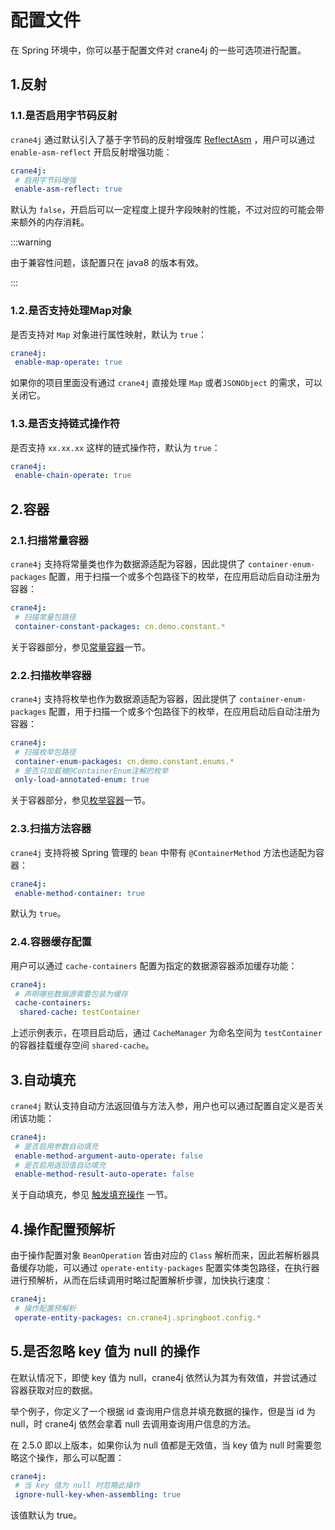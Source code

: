 # 配置文件

在 Spring 环境中，你可以基于配置文件对 crane4j 的一些可选项进行配置。

## 1.反射

### 1.1.是否启用字节码反射

`crane4j` 通过默认引入了基于字节码的反射增强库 [ReflectAsm](https://github.com/EsotericSoftware/reflectasm) ，用户可以通过  `enable-asm-reflect` 开启反射增强功能：

~~~yml
crane4j:
 # 启用字节码增强
 enable-asm-reflect: true
~~~

默认为 `false`，开启后可以一定程度上提升字段映射的性能，不过对应的可能会带来额外的内存消耗。

:::warning

由于兼容性问题，该配置只在 java8 的版本有效。

:::

### 1.2.是否支持处理Map对象

是否支持对 `Map` 对象进行属性映射，默认为 `true`：

~~~yml
crane4j:
 enable-map-operate: true
~~~

如果你的项目里面没有通过 `crane4j` 直接处理 `Map` 或者`JSONObject` 的需求，可以关闭它。

### 1.3.是否支持链式操作符

是否支持 `xx.xx.xx` 这样的链式操作符，默认为 `true`：

~~~yml
crane4j:
 enable-chain-operate: true
~~~

## 2.容器

### 2.1.扫描常量容器

`crane4j` 支持将常量类也作为数据源适配为容器，因此提供了 `container-enum-packages` 配置，用于扫描一个或多个包路径下的枚举，在应用启动后自动注册为容器：

```yml
crane4j:
 # 扫描常量包路径
 container-constant-packages: cn.demo.constant.*
```

关于容器部分，参见[常量容器](./../basic/container/constant_container.md)一节。

### 2.2.扫描枚举容器

`crane4j` 支持将枚举也作为数据源适配为容器，因此提供了 `container-enum-packages` 配置，用于扫描一个或多个包路径下的枚举，在应用启动后自动注册为容器：

```yml
crane4j:
 # 扫描枚举包路径
 container-enum-packages: cn.demo.constant.enums.*
 # 是否只加载被@ContainerEnum注解的枚举
 only-load-annotated-enum: true
```

关于容器部分，参见[枚举容器](./../basic/container/enum_container.md)一节。

### 2.3.扫描方法容器

`crane4j` 支持将被 Spring 管理的 `bean` 中带有 `@ContainerMethod` 方法也适配为容器：

~~~yaml
crane4j:
 enable-method-container: true
~~~

默认为 `true`。

### 2.4.容器缓存配置

用户可以通过 `cache-containers` 配置为指定的数据源容器添加缓存功能：

~~~yml
crane4j:
 # 声明哪些数据源需要包装为缓存
 cache-containers:
  shared-cache: testContainer
~~~

上述示例表示，在项目启动后，通过 `CacheManager` 为命名空间为 `testContainer` 的容器挂载缓存空间 `shared-cache`。

## 3.自动填充

`crane4j` 默认支持自动方法返回值与方法入参，用户也可以通过配置自定义是否关闭该功能：

~~~yml
crane4j:  
 # 是否启用参数自动填充
 enable-method-argument-auto-operate: false
 # 是否启用返回值自动填充
 enable-method-result-auto-operate: false
~~~

关于自动填充，参见 [触发填充操作](./../basic/trigger_operation.md) 一节。

## 4.操作配置预解析

由于操作配置对象 `BeanOperation` 皆由对应的 `Class` 解析而来，因此若解析器具备缓存功能，可以通过 `operate-entity-packages` 配置实体类包路径，在执行器进行预解析，从而在后续调用时略过配置解析步骤，加快执行速度：

~~~yml
crane4j:
 # 操作配置预解析
 operate-entity-packages: cn.crane4j.springboot.config.*
~~~

## 5.是否忽略 key 值为 null 的操作

在默认情况下，即使 key 值为 null，crane4j 依然认为其为有效值，并尝试通过容器获取对应的数据。

举个例子，你定义了一个根据 id 查询用户信息并填充数据的操作，但是当 id 为 null，时 crane4j 依然会拿着 null 去调用查询用户信息的方法。

在 2.5.0 即以上版本，如果你认为 null 值都是无效值，当 key 值为 null 时需要忽略这个操作，那么可以配置：

~~~yml
crane4j:
 # 当 key 值为 null 时忽略此操作
 ignore-null-key-when-assembling: true
~~~

该值默认为 true。
